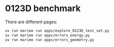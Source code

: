 # 0123D benchmark

There are different pages:
```bash
uv run marimo run apps/explore_0123D_test_set.py
uv run marimo run apps/errors_energy.py
uv run marimo run apps/errors_geometry.py
```

